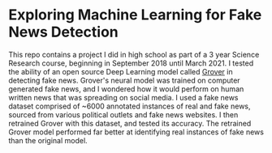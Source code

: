 # Exploring Machine Learning for Fake News Detection

This repo contains a project I did in high school as part of a 3 year Science Research course, beginning in September 2018 until March 2021. I tested the ability of an open source Deep Learning model called [Grover](https://grover.allenai.org/) in detecting fake news. Grover's neural model was trained on computer generated fake news, and I wondered how it would perform on human written news that was spreading on social media. I used a fake news dataset comprised of ~6000 annotated instances of real and fake news, sourced from various political outlets and fake news websites. I then retrained Grover with this dataset, and tested its accuracy. The retrained Grover model performed far better at identifying real instances of fake news than the original model.


